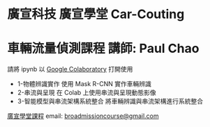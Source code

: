 
# 廣宣科技 廣宣學堂 Car-Couting
# 車輛流量偵測課程 講師: Paul Chao 

請將 ipynb 以 [Google Colaboratory](https://colab.research.google.com/) 打開使用

- 1-物體辨識實作
  使用 Mask R-CNN 實作車輛辨識
- 2-串流與呈現
  在 Colab 上使用串流與呈現動態影像
- 3-智能模型與串流架構系統整合
  將車輛辨識與串流架構進行系統整合

[廣宣學堂](https://facebook.com/broadmission)[課程](https://broadmission.kktix.cc/) email: broadmissioncourse@gmail.com
